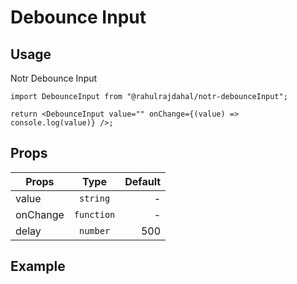 # Debounce Input

## Usage

Notr Debounce Input

```tsx
import DebounceInput from "@rahulrajdahal/notr-debounceInput";

return <DebounceInput value="" onChange={(value) => console.log(value)} />;
```

## Props

| Props    |   Type   | Default |
| -------- | :------: | ------: |
| value    |  `string`  |       - |
| onChange | `function` |       - |
| delay | `number` |       500 |

## Example

<div ref="el" />

<script setup>
import { createElement } from 'react'
import { createRoot } from 'react-dom/client'
import { ref, onMounted } from 'vue'
import DebounceInputContainer from './DebounceInputContainer.tsx'
import Input from '@rahulrajdahal/notr-input'

const el = ref()
onMounted(() => {
  const root = createRoot(el.value)
  root.render(createElement(DebounceInputContainer))
})

</script>
